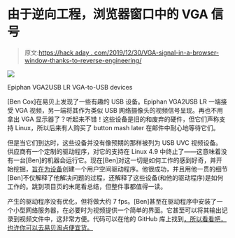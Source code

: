 # 由于逆向工程，浏览器窗口中的 VGA 信号

> 原文:[https://hack aday . com/2019/12/30/VGA-signal-in-a-browser-window-thanks-to-reverse-engineering/](https://hackaday.com/2019/12/30/vga-signal-in-a-browser-window-thanks-to-reverse-engineering/)

[![](../Images/9d1781d37250eed9e4d419bc16852f20.png)](https://hackaday.com/wp-content/uploads/2019/12/VGA2USB-Devices-Square.jpg)

Epiphan VGA2USB LR VGA-to-USB devices

[Ben Cox]在易贝上发现了一些有趣的 USB 设备。Epiphan VGA2USB LR 一端接受 VGA 视频，另一端将其作为类似 USB 网络摄像头的视频信号呈现。再也不用拿出 VGA 显示器了？听起来不错！这些设备是旧的和废弃的硬件，但它们声称支持 Linux，所以后来有人购买了 button mash later 在邮件中耐心地等待它们。

但是当它们到达时，这些设备并没有像预期的那样被列为 USB UVC 视频设备。供应商有一个定制的驱动程序，对它的支持在 Linux 4.9 中终止了——这意味着没有一台[Ben]的机器会运行它。现在[Ben]对这一切是如何工作的感到好奇，并开始挖掘，[旨在为设备](https://blog.benjojo.co.uk/post/userspace-usb-drivers)创建一个用户空间驱动程序。他很成功，并且用他一贯的细节[Ben]不仅解释了他解决问题的过程，还解释了这些设备(和他的驱动程序)是如何工作的。跳到项目页的末尾看总结，但整件事都值得一读。

产生的驱动程序没有优化，但将做大约 7 fps。[Ben]甚至在驱动程序中安装了一个小型网络服务器，在必要时为视频提供一个简单的界面。它甚至可以将其输出记录到视频文件中，这非常方便。代码可以在他的 GitHub 库上找到[，所以看看吧，也许你可以去易贝淘点便宜货。](https://github.com/benjojo/userspace-vga2usb/)